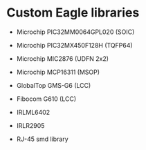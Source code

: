 # Custom Eagle libraries
- Microchip PIC32MM0064GPL020 (SOIC)
- Microchip PIC32MX450F128H (TQFP64)
- Microchip MIC2876 (UDFN 2x2)
- Microchip MCP16311 (MSOP)

- GlobalTop GMS-G6 (LCC)
- Fibocom G610 (LCC)

- IRLML6402
- IRLR2905

- RJ-45 smd library
